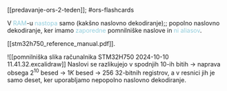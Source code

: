 [[predavanje-ors-2-teden]]; #ors-flashcards 

V <font color="#92cddc">RAM</font>-u <font color="#92cddc">nastopa</font> samo (kakšno naslovno dekodiranje);; popolno naslovno dekodiranje, ker imamo <font color="#92cddc">zaporedne</font> pomnilniške naslove in <font color="#92cddc">ni aliasov</font>.
<!--SR:!2024-10-15,3,250-->

[[stm32h750_reference_manual.pdf]].

![[pomnilniška slika računalnika STM32H750 2024-10-10 11.41.32.excalidraw]]
Naslovi se razlikujejo v spodnjih 10-ih bitih -> naprava obsega $2^{10}$ besed -> $1K$ besed -> $256$ $32$-bitnih registrov, a v resnici jih je samo deset, ker uporabljamo nepopolno naslovno dekodiranje.